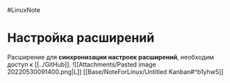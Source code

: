 #LinuxNote 
# Настройка расширений
Расширение для **синхронизации настроек расширений**, необходим доступ к [[../GitHub]].
![[Attachments/Pasted image 20220530091400.png|L]]
[[Base/NoteForLinux/Untitled Kanban#^b1yhw5]]
